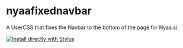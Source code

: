 # nyaafixednavbar
A UserCSS that fixes the Navbar to the bottom of the page for Nyaa.si

[![Install directly with Stylus](https://img.shields.io/badge/Install%20directly%20with-Stylus-238b8b.svg)](https://raw.githubusercontent.com/erebosgr/nyaafixednavbar/master/nyaafixednavbar.css)
